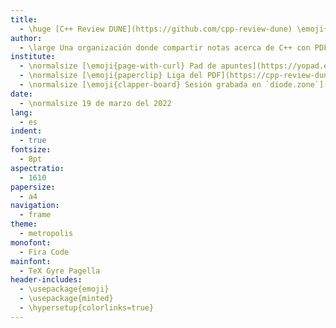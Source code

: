 ```yaml
---
title:
  - \huge [C++ Review DUNE](https://github.com/cpp-review-dune) \emoji{laptop}
author:
  - \large Una organización donde compartir notas acerca de C++ con PDFs escritos en \LaTeX.
institute:
  - \normalsize [\emoji{page-with-curl} Pad de apuntes](https://yopad.eu/p/2022-03-19-dune-365days)
  - \normalsize [\emoji{paperclip} Liga del PDF](https://cpp-review-dune.github.io/meetings-2022/2022-03-19.pdf)
  - \normalsize [\emoji{clapper-board} Sesión grabada en `diode.zone`](https://cpp-review-dune.github.io/videos/zoom/2022)
date:
  - \normalsize 19 de marzo del 2022
lang:
  - es
indent:
  - true
fontsize:
  - 8pt
aspectratio:
  - 1610
papersize:
  - a4
navigation:
  - frame
theme:
  - metropolis
monofont:
  - Fira Code
mainfont:
  - TeX Gyre Pagella
header-includes:
  - \usepackage{emoji}
  - \usepackage{minted}
  - \hypersetup{colorlinks=true}
---
```

